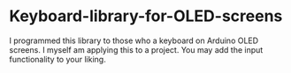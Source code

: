 # Keyboard-library-for-OLED-screens
I programmed this library to those who a keyboard on Arduino OLED screens. I myself am applying this to a project. 
You may add the input functionality to your liking.
